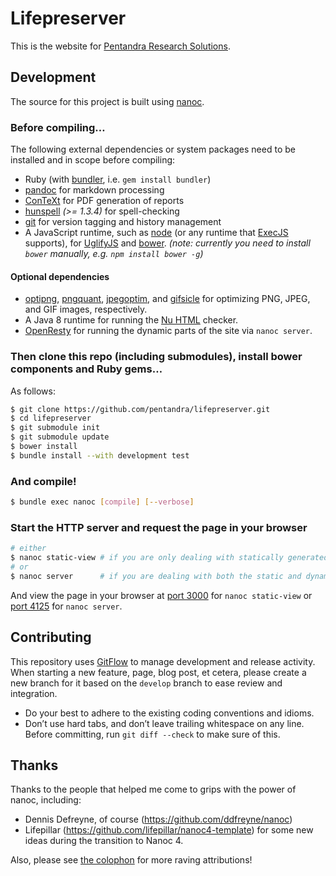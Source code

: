 # Lifepreserver

This is the website for [Pentandra Research Solutions](https://pentandra.com/).

## Development

The source for this project is built using [nanoc](http://nanoc.ws/).

### Before compiling…

The following external dependencies or system packages need to be installed and
in scope before compiling:

* Ruby (with [bundler], i.e. `gem install bundler`)
* [pandoc] for markdown processing
* [ConTeXt] for PDF generation of reports
* [hunspell] _(>= 1.3.4)_ for spell-checking
* [git] for version tagging and history management
* A JavaScript runtime, such as [node] (or any runtime that [ExecJS] supports),
  for [UglifyJS] and [bower]. _(note: currently you need to install `bower`
    manually, e.g. `npm install bower -g`)_

#### Optional dependencies

* [optipng], [pngquant], [jpegoptim], and [gifsicle] for optimizing PNG, JPEG,
  and GIF images, respectively.
* A Java 8 runtime for running the [Nu HTML] checker.
* [OpenResty] for running the dynamic parts of the site via `nanoc server`.

### Then clone this repo (including submodules), install bower components and Ruby gems…

As follows:

```bash
$ git clone https://github.com/pentandra/lifepreserver.git
$ cd lifepreserver
$ git submodule init
$ git submodule update
$ bower install
$ bundle install --with development test
```

### And compile!

```bash
$ bundle exec nanoc [compile] [--verbose]
```

### Start the HTTP server and request the page in your browser

```bash
# either
$ nanoc static-view # if you are only dealing with statically generated pages
# or
$ nanoc server      # if you are dealing with both the static and dynamic aspects of the site
```

And view the page in your browser at [port 3000](http://localhost:3000/) for
`nanoc static-view` or [port 4125](https://localhost:4125/) for `nanoc server`.

## Contributing

This repository uses [GitFlow] to manage development and release activity. When
starting a new feature, page, blog post, et cetera, please create a new branch
for it based on the `develop` branch to ease review and integration.

* Do your best to adhere to the existing coding conventions and idioms.
* Don’t use hard tabs, and don’t leave trailing whitespace on any line. Before committing, run `git diff --check` to make sure of this.

## Thanks

Thanks to the people that helped me come to grips with the power of nanoc,
including:

* Dennis Defreyne, of course (https://github.com/ddfreyne/nanoc)
* Lifepillar (https://github.com/lifepillar/nanoc4-template) for some new
  ideas during the transition to Nanoc 4.

Also, please see [the colophon][colophon] for more raving attributions!

[GitFlow]: <http://nvie.com/posts/a-successful-git-branching-model/>
[Nu HTML]: <https://validator.github.io/validator/>
[UglifyJS]: <https://validator.github.io/validator/>
[bower]: <https://bower.io/>
[ExecJS]: <https://github.com/sstephenson/execjs>
[node]: <https://nodejs.org/en/>
[apostrophe fix]: <https://github.com/en-wl/wordlist/issues/122>
[optipng]: <http://optipng.sourceforge.net/>
[pngquant]: <https://pngquant.org/>
[jpegoptim]: <http://freecode.com/projects/jpegoptim>
[gifsicle]: <https://www.lcdf.org/gifsicle/>
[hunspell]: <https://hunspell.github.io/>
[pandoc]: <http://pandoc.org/>
[git]: <https://git-scm.com/>
[ConTeXt]: <http://wiki.contextgarden.net/>
[pygments]: <http://pygments.org/>
[bundler]: <http://bundler.io/>
[colophon]: <https://pentandra.com/colophon/>
[OpenResty]: <http://openresty.org/>
